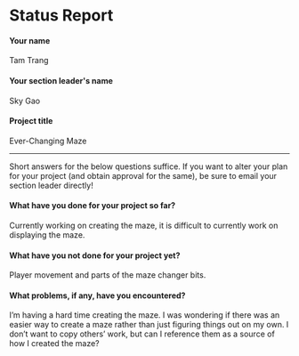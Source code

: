 # Status Report

#### Your name

Tam Trang

#### Your section leader's name

Sky Gao

#### Project title

Ever-Changing Maze

***

Short answers for the below questions suffice. If you want to alter your plan for your project (and obtain approval for the same), be sure to email your section leader directly!

#### What have you done for your project so far?

Currently working on creating the maze, it is difficult to currently work on displaying the maze.

#### What have you not done for your project yet?

Player movement and parts of the maze changer bits.

#### What problems, if any, have you encountered?

I’m having a hard time creating the maze. I was wondering if there was an easier way to create a maze rather than just figuring things out on my own. I don’t want to copy others’ work, but can I reference them as a source of how I created the maze?
